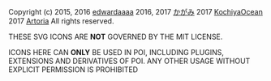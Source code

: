 Copyright (c)
2015, 2016 [edwardaaaa](https://github.com/edwardaaaa)
2016, 2017 [かがみ](https://github.com/KagamiChan)
2017 [KochiyaOcean](https://github.com/KochiyaOcean)
2017 [Artoria](https://github.com/Artoria-0x04)
All rights reserved.

THESE SVG ICONS ARE **NOT** GOVERNED BY THE MIT LICENSE.

ICONS HERE CAN **ONLY** BE USED IN POI, INCLUDING PLUGINS, EXTENSIONS AND DERIVATIVES OF POI. ANY OTHER USAGE WITHOUT EXPLICIT PERMISSION IS PROHIBITED
